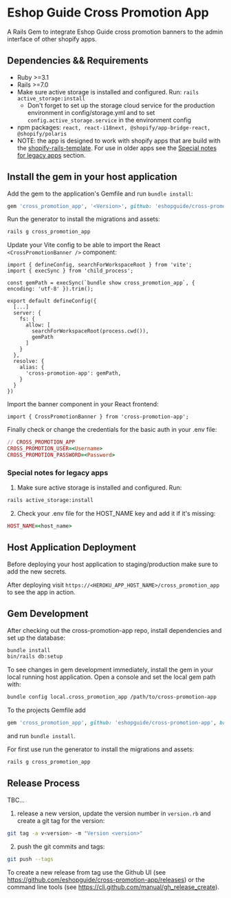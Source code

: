 # Eshop Guide Cross Promotion App

A Rails Gem to integrate Eshop Guide cross promotion banners to the admin interface of other shopify apps.

## Dependencies && Requirements
* Ruby >=3.1
* Rails >=7.0
* Make sure active storage is installed and configured. Run: ```rails active_storage:install```
  * Don't forget to set up the storage cloud service for the production environment in config/storage.yml and to set `config.active_storage.service` in the environment config
* npm packages: `react, react-i18next, @shopify/app-bridge-react, @shopify/polaris`
* NOTE: the app is designed to work with shopify apps that are build with the [shopify-rails-template](https://github.com/eshopguide/shopify_rails_template).
  For use in older apps see the [Special notes for legacy apps](#special-notes-for-legacy-apps) section.

## Install the gem in your host application

Add the gem to the application's Gemfile and run `bundle install`:
```ruby
gem 'cross_promotion_app', '<Version>', github: 'eshopguide/cross-promotion-app'
```

Run the generator to install the migrations and assets:
```bash
rails g cross_promotion_app
```

Update your Vite config to be able to import the React `<CrossPromotionBanner />` component:
```
import { defineConfig, searchForWorkspaceRoot } from 'vite';
import { execSync } from 'child_process';

const gemPath = execSync(`bundle show cross_promotion_app`, { encoding: 'utf-8' }).trim();

export default defineConfig({
  [...]
  server: {
    fs: {
      allow: [
        searchForWorkspaceRoot(process.cwd()),
        gemPath
      ]
    }
  },
  resolve: {
    alias: {
      'cross-promotion-app': gemPath,
    }
  }
})
```

Import the banner component in your React frontend:
```
import { CrossPromotionBanner } from 'cross-promotion-app';
```

Finally check or change the credentials for the basic auth in your .env file:
```ruby
// CROSS_PROMOTION_APP
CROSS_PROMOTION_USER=<Username>
CROSS_PROMOTION_PASSWORD=<Password>
```

### Special notes for legacy apps

1. Make sure active storage is installed and configured. Run:
```bash
rails active_storage:install
```

2. Check your .env file for the HOST_NAME key and add it if it's missing:
```ruby
HOST_NAME=<host_name>
```

## Host Application Deployment
Before deploying your host application to staging/production make sure to add the new secrets.

After deploying visit `https://<HEROKU_APP_HOST_NAME>/cross_promotion_app` to see the app in action.

## Gem Development
After checking out the cross-promotion-app repo, install dependencies and set up the database:
```bash
bundle install
bin/rails db:setup
```

To see changes in gem development immediately, install the gem in your local running host application. Open a console and set the local gem path with:
```bash
bundle config local.cross_promotion_app /path/to/cross-promotion-app
```
To the projects Gemfile add 
```ruby
gem 'cross_promotion_app', github: 'eshopguide/cross-promotion-app', branch: '<current local branch>'
```

and run `bundle install`.

For first use run the generator to install the migrations and assets:

```bash
rails g cross_promotion_app
```

## Release Process
TBC...

1. release a new version, update the version number in `version.rb` and create a git tag for the version:
```bash
git tag -a v<version> -m "Version <version>"
```
2. push the git commits and tags:
```bash
git push --tags
```

To create a new release from tag use the Github UI (see https://github.com/eshopguide/cross-promotion-app/releases)
or the command line tools (see https://cli.github.com/manual/gh_release_create).